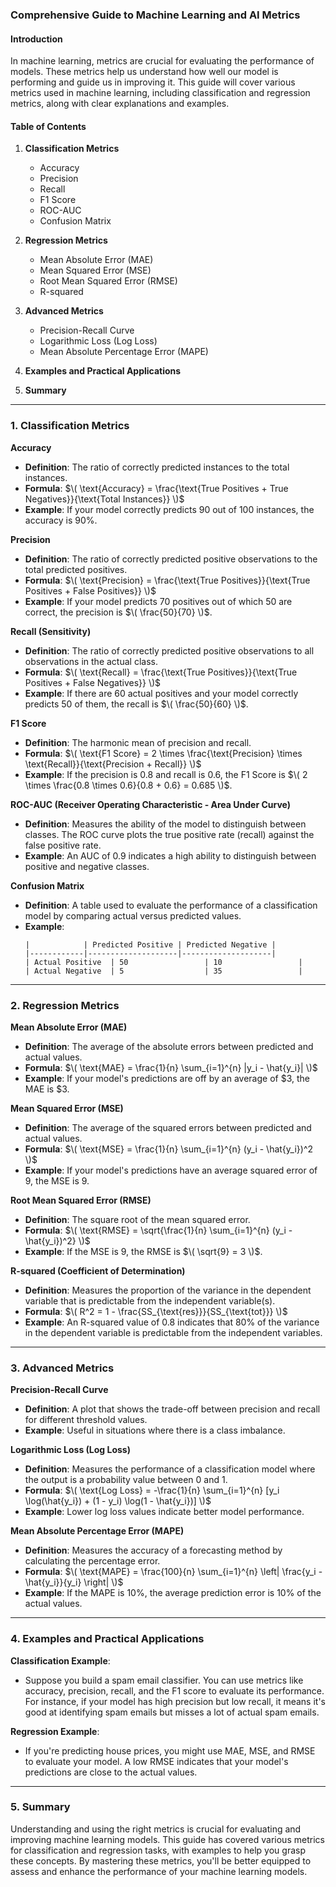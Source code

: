 ### Comprehensive Guide to Machine Learning and AI Metrics

#### Introduction
In machine learning, metrics are crucial for evaluating the performance of models. These metrics help us understand how well our model is performing and guide us in improving it. This guide will cover various metrics used in machine learning, including classification and regression metrics, along with clear explanations and examples.

#### Table of Contents
1. **Classification Metrics**
   - Accuracy
   - Precision
   - Recall
   - F1 Score
   - ROC-AUC
   - Confusion Matrix

2. **Regression Metrics**
   - Mean Absolute Error (MAE)
   - Mean Squared Error (MSE)
   - Root Mean Squared Error (RMSE)
   - R-squared

3. **Advanced Metrics**
   - Precision-Recall Curve
   - Logarithmic Loss (Log Loss)
   - Mean Absolute Percentage Error (MAPE)

4. **Examples and Practical Applications**

5. **Summary**

---

### 1. Classification Metrics

**Accuracy**
- **Definition**: The ratio of correctly predicted instances to the total instances.
- **Formula**: $\( \text{Accuracy} = \frac{\text{True Positives + True Negatives}}{\text{Total Instances}} \)$
- **Example**: If your model correctly predicts 90 out of 100 instances, the accuracy is 90%.

**Precision**
- **Definition**: The ratio of correctly predicted positive observations to the total predicted positives.
- **Formula**: $\( \text{Precision} = \frac{\text{True Positives}}{\text{True Positives + False Positives}} \)$
- **Example**: If your model predicts 70 positives out of which 50 are correct, the precision is $\( \frac{50}{70} \)$.

**Recall (Sensitivity)**
- **Definition**: The ratio of correctly predicted positive observations to all observations in the actual class.
- **Formula**: $\( \text{Recall} = \frac{\text{True Positives}}{\text{True Positives + False Negatives}} \)$
- **Example**: If there are 60 actual positives and your model correctly predicts 50 of them, the recall is $\( \frac{50}{60} \)$.

**F1 Score**
- **Definition**: The harmonic mean of precision and recall.
- **Formula**: $\( \text{F1 Score} = 2 \times \frac{\text{Precision} \times \text{Recall}}{\text{Precision + Recall}} \)$
- **Example**: If the precision is 0.8 and recall is 0.6, the F1 Score is $\( 2 \times \frac{0.8 \times 0.6}{0.8 + 0.6} = 0.685 \)$.

**ROC-AUC (Receiver Operating Characteristic - Area Under Curve)**
- **Definition**: Measures the ability of the model to distinguish between classes. The ROC curve plots the true positive rate (recall) against the false positive rate.
- **Example**: An AUC of 0.9 indicates a high ability to distinguish between positive and negative classes.

**Confusion Matrix**
- **Definition**: A table used to evaluate the performance of a classification model by comparing actual versus predicted values.
- **Example**:
  ```
  |            | Predicted Positive | Predicted Negative |
  |------------|--------------------|--------------------|
  | Actual Positive  | 50                 | 10                 |
  | Actual Negative  | 5                  | 35                 |
  ```

---

### 2. Regression Metrics

**Mean Absolute Error (MAE)**
- **Definition**: The average of the absolute errors between predicted and actual values.
- **Formula**: $\( \text{MAE} = \frac{1}{n} \sum_{i=1}^{n} |y_i - \hat{y_i}| \)$
- **Example**: If your model's predictions are off by an average of $3, the MAE is $3.

**Mean Squared Error (MSE)**
- **Definition**: The average of the squared errors between predicted and actual values.
- **Formula**: $\( \text{MSE} = \frac{1}{n} \sum_{i=1}^{n} (y_i - \hat{y_i})^2 \)$
- **Example**: If your model's predictions have an average squared error of 9, the MSE is 9.

**Root Mean Squared Error (RMSE)**
- **Definition**: The square root of the mean squared error.
- **Formula**: $\( \text{RMSE} = \sqrt{\frac{1}{n} \sum_{i=1}^{n} (y_i - \hat{y_i})^2} \)$
- **Example**: If the MSE is 9, the RMSE is $\( \sqrt{9} = 3 \)$.

**R-squared (Coefficient of Determination)**
- **Definition**: Measures the proportion of the variance in the dependent variable that is predictable from the independent variable(s).
- **Formula**: $\( R^2 = 1 - \frac{SS_{\text{res}}}{SS_{\text{tot}}} \)$
- **Example**: An R-squared value of 0.8 indicates that 80% of the variance in the dependent variable is predictable from the independent variables.

---

### 3. Advanced Metrics

**Precision-Recall Curve**
- **Definition**: A plot that shows the trade-off between precision and recall for different threshold values.
- **Example**: Useful in situations where there is a class imbalance.

**Logarithmic Loss (Log Loss)**
- **Definition**: Measures the performance of a classification model where the output is a probability value between 0 and 1.
- **Formula**: $\( \text{Log Loss} = -\frac{1}{n} \sum_{i=1}^{n} [y_i \log(\hat{y_i}) + (1 - y_i) \log(1 - \hat{y_i})] \)$
- **Example**: Lower log loss values indicate better model performance.

**Mean Absolute Percentage Error (MAPE)**
- **Definition**: Measures the accuracy of a forecasting method by calculating the percentage error.
- **Formula**: $\( \text{MAPE} = \frac{100}{n} \sum_{i=1}^{n} \left| \frac{y_i - \hat{y_i}}{y_i} \right| \)$
- **Example**: If the MAPE is 10%, the average prediction error is 10% of the actual values.

---

### 4. Examples and Practical Applications

**Classification Example**:
- Suppose you build a spam email classifier. You can use metrics like accuracy, precision, recall, and the F1 score to evaluate its performance. For instance, if your model has high precision but low recall, it means it's good at identifying spam emails but misses a lot of actual spam emails.

**Regression Example**:
- If you're predicting house prices, you might use MAE, MSE, and RMSE to evaluate your model. A low RMSE indicates that your model's predictions are close to the actual values.

---

### 5. Summary

Understanding and using the right metrics is crucial for evaluating and improving machine learning models. This guide has covered various metrics for classification and regression tasks, with examples to help you grasp these concepts. By mastering these metrics, you'll be better equipped to assess and enhance the performance of your machine learning models.
